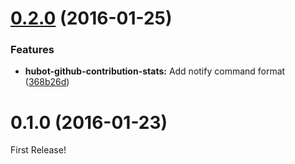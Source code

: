 <a name="0.2.0"></a>
# [0.2.0](https://github.com/moqada/hubot-github-contribution-stats/compare/v0.1.0...v0.2.0) (2016-01-25)


### Features

* **hubot-github-contribution-stats:** Add notify command format ([368b26d](https://github.com/moqada/hubot-github-contribution-stats/commit/368b26d))



<a name="0.1.0"></a>
# 0.1.0 (2016-01-23)


First Release!
